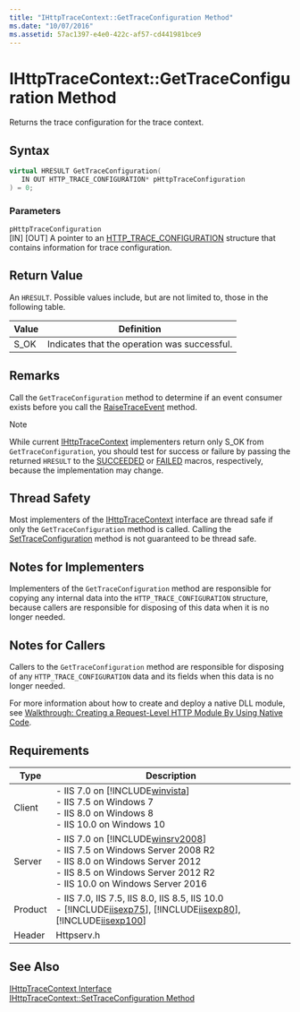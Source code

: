 ```yaml
---
title: "IHttpTraceContext::GetTraceConfiguration Method"
ms.date: "10/07/2016"
ms.assetid: 57ac1397-e4e0-422c-af57-cd441981bce9
---
```

# IHttpTraceContext::GetTraceConfiguration Method
Returns the trace configuration for the trace context.  
  
## Syntax  
  
```cpp  
virtual HRESULT GetTraceConfiguration(  
   IN OUT HTTP_TRACE_CONFIGURATION* pHttpTraceConfiguration  
) = 0;  
```  
  
### Parameters  
 `pHttpTraceConfiguration`  
 [IN] [OUT] A pointer to an [HTTP_TRACE_CONFIGURATION](../../web-development-reference/native-code-api-reference/http-trace-configuration-structure.md) structure that contains information for trace configuration.  
  
## Return Value  
 An `HRESULT`. Possible values include, but are not limited to, those in the following table.  
  
|Value|Definition|  
|-----------|----------------|  
|S_OK|Indicates that the operation was successful.|  
  
## Remarks  
 Call the `GetTraceConfiguration` method to determine if an event consumer exists before you call the [RaiseTraceEvent](../../web-development-reference/native-code-api-reference/ihttptracecontext-raisetraceevent-method.md) method.  
  
> [!NOTE]
>  While current [IHttpTraceContext](../../web-development-reference/native-code-api-reference/ihttptracecontext-interface.md) implementers return only S_OK from `GetTraceConfiguration`, you should test for success or failure by passing the returned `HRESULT` to the [SUCCEEDED](https://go.microsoft.com/fwlink/?LinkId=58226) or [FAILED](https://go.microsoft.com/fwlink/?LinkId=58235) macros, respectively, because the implementation may change.  
  
## Thread Safety  
 Most implementers of the [IHttpTraceContext](../../web-development-reference/native-code-api-reference/ihttptracecontext-interface.md) interface are thread safe if only the `GetTraceConfiguration` method is called. Calling the [SetTraceConfiguration](../../web-development-reference/native-code-api-reference/ihttptracecontext-settraceconfiguration-method.md) method is not guaranteed to be thread safe.  
  
## Notes for Implementers  
 Implementers of the `GetTraceConfiguration` method are responsible for copying any internal data into the `HTTP_TRACE_CONFIGURATION` structure, because callers are responsible for disposing of this data when it is no longer needed.  
  
## Notes for Callers  
 Callers to the `GetTraceConfiguration` method are responsible for disposing of any `HTTP_TRACE_CONFIGURATION` data and its fields when this data is no longer needed.  
  
 For more information about how to create and deploy a native DLL module, see [Walkthrough: Creating a Request-Level HTTP Module By Using Native Code](../../web-development-reference/native-code-development-overview/walkthrough-creating-a-request-level-http-module-by-using-native-code.md).  
  
## Requirements  
  
|Type|Description|  
|----------|-----------------|  
|Client|-   IIS 7.0 on [!INCLUDE[winvista](../../wmi-provider/includes/winvista-md.md)]<br />-   IIS 7.5 on Windows 7<br />-   IIS 8.0 on Windows 8<br />-   IIS 10.0 on Windows 10|  
|Server|-   IIS 7.0 on [!INCLUDE[winsrv2008](../../wmi-provider/includes/winsrv2008-md.md)]<br />-   IIS 7.5 on Windows Server 2008 R2<br />-   IIS 8.0 on Windows Server 2012<br />-   IIS 8.5 on Windows Server 2012 R2<br />-   IIS 10.0 on Windows Server 2016|  
|Product|-   IIS 7.0, IIS 7.5, IIS 8.0, IIS 8.5, IIS 10.0<br />-   [!INCLUDE[iisexp75](../../web-development-reference/native-code-api-reference/includes/iisexp75-md.md)], [!INCLUDE[iisexp80](../../web-development-reference/native-code-api-reference/includes/iisexp80-md.md)], [!INCLUDE[iisexp100](../../web-development-reference/native-code-api-reference/includes/iisexp100-md.md)]|  
|Header|Httpserv.h|  
  
## See Also  
 [IHttpTraceContext Interface](../../web-development-reference/native-code-api-reference/ihttptracecontext-interface.md)   
 [IHttpTraceContext::SetTraceConfiguration Method](../../web-development-reference/native-code-api-reference/ihttptracecontext-settraceconfiguration-method.md)